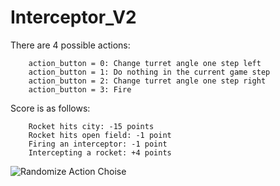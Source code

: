 # Interceptor_V2

There are 4 possible actions:     

        action_button = 0: Change turret angle one step left
        action_button = 1: Do nothing in the current game step
        action_button = 2: Change turret angle one step right
        action_button = 3: Fire

Score is as follows: 

        Rocket hits city: -15 points
        Rocket hits open field: -1 point
        Firing an interceptor: -1 point
        Intercepting a rocket: +4 points
        
![Randomize Action Choise](https://github.com/eladprager/Interceptor_V2/blob/master/Interceptor_V2.gif)
